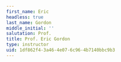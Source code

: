 ```yaml
---
first_name: Eric
headless: true
last_name: Gordon
middle_initial: ''
salutation: Prof.
title: Prof. Eric Gordon
type: instructor
uid: 1df862f4-3a46-4e07-6c96-4b7140bbc9b3
---
```


